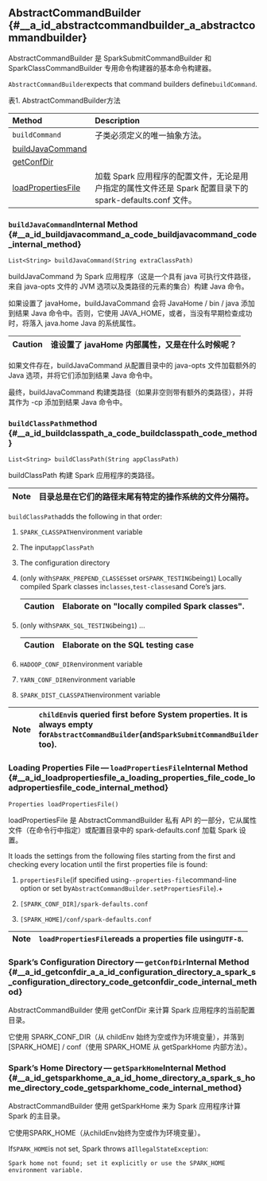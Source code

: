 ## AbstractCommandBuilder {#__a_id_abstractcommandbuilder_a_abstractcommandbuilder}

AbstractCommandBuilder 是 SparkSubmitCommandBuilder 和 SparkClassCommandBuilder 专用命令构建器的基本命令构建器。

`AbstractCommandBuilder`expects that command builders define`buildCommand`.

表1. AbstractCommandBuilder方法

| Method | Description |
| :--- | :--- |
| `buildCommand` | 子类必须定义的唯一抽象方法。 |
| [buildJavaCommand](https://jaceklaskowski.gitbooks.io/mastering-apache-spark/content/spark-AbstractCommandBuilder.html#buildJavaCommand) |  |
| [getConfDir](https://jaceklaskowski.gitbooks.io/mastering-apache-spark/content/spark-AbstractCommandBuilder.html#getConfDir) |  |
| [loadPropertiesFile](https://jaceklaskowski.gitbooks.io/mastering-apache-spark/content/spark-AbstractCommandBuilder.html#loadPropertiesFile) | 加载 Spark 应用程序的配置文件，无论是用户指定的属性文件还是 Spark 配置目录下的 spark-defaults.conf 文件。 |

### `buildJavaCommand`Internal Method {#__a_id_buildjavacommand_a_code_buildjavacommand_code_internal_method}

```
List<String> buildJavaCommand(String extraClassPath)
```

buildJavaCommand 为 Spark 应用程序（这是一个具有 java 可执行文件路径，来自 java-opts 文件的 JVM 选项以及类路径的元素的集合）构建 Java 命令。

如果设置了 javaHome，buildJavaCommand 会将 JavaHome / bin / java 添加到结果 Java 命令中。否则，它使用 JAVA\_HOME，或者，当没有早期检查成功时，将落入 java.home Java 的系统属性。

| Caution | 谁设置了 javaHome 内部属性，又是在什么时候呢？ |
| :---: | :--- |


如果文件存在，buildJavaCommand 从配置目录中的 java-opts 文件加载额外的 Java 选项，并将它们添加到结果 Java 命令中。

最终，buildJavaCommand 构建类路径（如果非空则带有额外的类路径），并将其作为 -cp 添加到结果 Java 命令中。

### `buildClassPath`method {#__a_id_buildclasspath_a_code_buildclasspath_code_method}

```
List<String> buildClassPath(String appClassPath)
```

buildClassPath 构建 Spark 应用程序的类路径。

| Note | 目录总是在它们的路径末尾有特定的操作系统的文件分隔符。 |
| :---: | :--- |


`buildClassPath`adds the following in that order:

1. `SPARK_CLASSPATH`environment variable

2. The input`appClassPath`

3. The configuration directory

4. \(only with`SPARK_PREPEND_CLASSES`set or`SPARK_TESTING`being`1`\) Locally compiled Spark classes in`classes`,`test-classes`and Core’s jars.

   | Caution | Elaborate on "locally compiled Spark classes". |
   | :--- | :--- |

5. \(only with`SPARK_SQL_TESTING`being`1`\) …​

   | Caution | Elaborate on the SQL testing case |
   | :--- | :--- |

6. `HADOOP_CONF_DIR`environment variable

7. `YARN_CONF_DIR`environment variable

8. `SPARK_DIST_CLASSPATH`environment variable

| Note | `childEnv`is queried first before System properties. It is always empty for`AbstractCommandBuilder`\(and`SparkSubmitCommandBuilder`, too\). |
| :--- | :--- |


### Loading Properties File — `loadPropertiesFile`Internal Method {#__a_id_loadpropertiesfile_a_loading_properties_file_code_loadpropertiesfile_code_internal_method}

```
Properties loadPropertiesFile()
```

loadPropertiesFile 是 AbstractCommandBuilder 私有 API 的一部分，它从属性文件（在命令行中指定）或配置目录中的 spark-defaults.conf 加载 Spark 设置。

It loads the settings from the following files starting from the first and checking every location until the first properties file is found:

1. `propertiesFile`\(if specified using`--properties-file`command-line option or set by`AbstractCommandBuilder.setPropertiesFile`\).+

2. `[SPARK_CONF_DIR]/spark-defaults.conf`

3. `[SPARK_HOME]/conf/spark-defaults.conf`

| Note | `loadPropertiesFile`reads a properties file using`UTF-8`. |
| :--- | :--- |


### Spark’s Configuration Directory — `getConfDir`Internal Method {#__a_id_getconfdir_a_a_id_configuration_directory_a_spark_s_configuration_directory_code_getconfdir_code_internal_method}

AbstractCommandBuilder 使用 getConfDir 来计算 Spark 应用程序的当前配置目录。

它使用 SPARK\_CONF\_DIR（从 childEnv 始终为空或作为环境变量），并落到 \[SPARK\_HOME\] / conf（使用 SPARK\_HOME 从 getSparkHome 内部方法）。

### Spark’s Home Directory — `getSparkHome`Internal Method {#__a_id_getsparkhome_a_a_id_home_directory_a_spark_s_home_directory_code_getsparkhome_code_internal_method}

AbstractCommandBuilder 使用 getSparkHome 来为 Spark 应用程序计算 Spark 的主目录。

它使用SPARK\_HOME（从childEnv始终为空或作为环境变量）。

If`SPARK_HOME`is not set, Spark throws a`IllegalStateException`:

```
Spark home not found; set it explicitly or use the SPARK_HOME environment variable.
```



